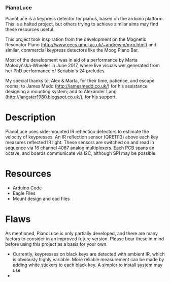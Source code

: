 ### PianoLuce

PianoLuce is a keypress detector for pianos, based on the arduino platform. This is a halted project, but others trying to achieve
similar aims may find these resources useful.

This project took inspiration from the development on the Magnetic Resonator Piano (http://www.eecs.qmul.ac.uk/~andrewm/mrp.html) and similar, commercial keypress detectors like the Moog Piano Bar.

Most of the development was in aid of a performance by Marta Mołodyńska-Wheeler in June 2017, where live visuals wer generated from her PhD performance of Scriabin's 24 preludes.

My special thanks to: Alex & Marta, for their time, patience, and escape rooms; to James Medd (http://jamesmedd.co.uk/) for his assistance designing a mounting system; and to Alexander Lang (http://langster1980.blogspot.co.uk/), for his support.


# Description

PianoLuce uses side-mounted IR reflection detectors to estimate the velocity of keypresses. An IR reflection sensor (QRE1113) above each key measures reflected IR light. These sensors are switched on and read in sequence via 16 channel 4067 analog multiplexers. Each PCB spans an octave, and boards communicate via I2C, although SPI may be possible.

# Resources
- Arduino Code
- Eagle Files
- Mount design and cad files

# Flaws

As mentioned, PianoLuce is only partially developed, and there are many factors to consider in an improved future version. Please bear these in mind before using this project as a basis for your own.
- Currently, keypresses on black keys are detected with ambient IR, which is obviously highly variable. More reliable measurement can be made by adding white stickers to each black key. A simpler to install system may use 
- 
